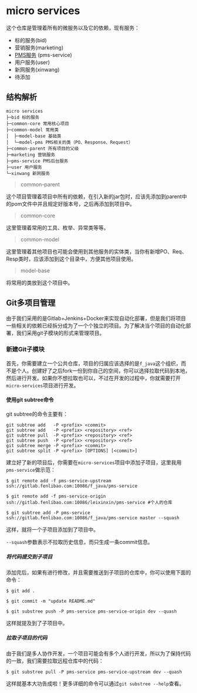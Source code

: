 # micro services

这个仓库是管理着所有的微服务以及它的依赖，现有服务：

- 标的服务(bid)
- 营销服务(marketing)
- [PMS服务](https://gitlab.fenlibao.com/f_java/pms-service) (pms-service)
- 用户服务(user)
- 新网服务(xinwang)
- 待添加

## 结构解析

```text
micro services
├─bid 标的服务
├─common-core 常用核心项目
├─common-model 常用类
│  ├─model-base 基础类
│  └─model-pms PMS相关的类（PO、Response、Request）
├─common-parent 所有项目的父级
├─marketing 营销服务
├─pms-service PMS后台服务
├─user 用户服务
└─xinwang 新网服务
```

> common-parent

这个项目管理着项目中所有的依赖，在引入新的jar包时，应该先添加到parent中的pom文件中并且规定好版本号，之后再添加到项目中。

> common-core

这里管理着常用的工具、枚举、异常类等等。

> common-model

这里管理着其他项目也可能会使用到其他服务的实体类，当你有新增PO、Req、Resp类时，应该添加到这个目录中，方便其他项目使用。

> model-base

将常用的类放到这个项目中。

## Git多项目管理

由于我们采用的是Gitlab+Jenkins+Docker来实现自动化部署，但是我们将项目一些相关的依赖已经拆分成为了一个个独立的项目。为了解决当个项目的自动化部署，我们采用git子模块的形式来管理项目。

### 新建Git子模块

首先，你需要建立一个公共仓库，项目的归属应该选择的是`f_java`这个组织，而不是个人。创建好了之后fork一份到你自己的空间，你可以选择拉取代码到本地，然后进行开发。如果你不想拉取也可以，不过在开发的过程中，你就需要打开`micro-services`项目进行开发。

#### 使用git subtree命令

git subtree的命令主要有：

```git
git subtree add   -P <prefix> <commit>
git subtree add   -P <prefix> <repository> <ref>
git subtree pull  -P <prefix> <repository> <ref>
git subtree push  -P <prefix> <repository> <ref>
git subtree merge -P <prefix> <commit>
git subtree split -P <prefix> [OPTIONS] [<commit>]
```

建立好了新的项目后，你需要在`micro-services`项目中添加子项目，这里我用`pms-service`做示范：

```git
$ git remote add -f pms-service-upstream ssh://gitlab.fenlibao.com:10086/f_java/pms-service

$ git remote add -f pms-service-origin ssh://gitlab.fenlibao.com:10086/leixinxin/pms-service #个人的仓库

$ git subtree add -P pms-service ssh://gitlab.fenlibao.com:10086/f_java/pms-service master --squash
```

这样，就将一个子项目添加到了项目中。

`--squash`参数表示不拉取历史信息，而只生成一条commit信息。

##### 将代码提交到子项目

添加完后，如果有进行修改，并且需要推送到子项目的仓库中，你可以使用下面的命令：

```git
$ git add .

$ git commit -m "update README.md"

$ git substree push -P pms-service pms-service-origin dev --quash
```

这样就提及到了子项目中。

##### 拉取子项目的代码

由于我们是多人协作开发，一个项目可能会有多个人进行开发，所以为了保持代码的一致，我们需要拉取远程仓库中的代码：

```git
$ git substree pull -P pms-service pms-service-upstream dev --quash
```

这样就基本大功告成啦！更多详细的命令可以通过`git substree --help`查看。